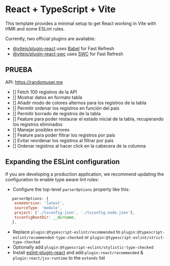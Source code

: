 # React + TypeScript + Vite

This template provides a minimal setup to get React working in Vite with HMR and some ESLint rules.

Currently, two official plugins are available:

- [@vitejs/plugin-react](https://github.com/vitejs/vite-plugin-react/blob/main/packages/plugin-react/README.md) uses [Babel](https://babeljs.io/) for Fast Refresh
- [@vitejs/plugin-react-swc](https://github.com/vitejs/vite-plugin-react-swc) uses [SWC](https://swc.rs/) for Fast Refresh

## PRUEBA
API: https://randomuser.me

- [] Fetch 100 registros de la API
- [] Mostrar datos en formato tabla
- [] Añadir modo de colores alternos para los registros de la tabla
- [] Permitir ordenar los registros en función del país
- [] Permitir borrado de registros de la tabla
- [] Feature para poder restaurar el estado inicial de la tabla, recuperando los registros eliminados
- [] Manejar posibles errores
- [] Feature para poder filtrar los registros por país
- [] Evitar reordenar los registros al filtrar por país
- [] Ordenar registros al hacer click en la cabecera de la columna


## Expanding the ESLint configuration

If you are developing a production application, we recommend updating the configuration to enable type aware lint rules:

- Configure the top-level `parserOptions` property like this:

```js
   parserOptions: {
    ecmaVersion: 'latest',
    sourceType: 'module',
    project: ['./tsconfig.json', './tsconfig.node.json'],
    tsconfigRootDir: __dirname,
   },
```

- Replace `plugin:@typescript-eslint/recommended` to `plugin:@typescript-eslint/recommended-type-checked` or `plugin:@typescript-eslint/strict-type-checked`
- Optionally add `plugin:@typescript-eslint/stylistic-type-checked`
- Install [eslint-plugin-react](https://github.com/jsx-eslint/eslint-plugin-react) and add `plugin:react/recommended` & `plugin:react/jsx-runtime` to the `extends` list
